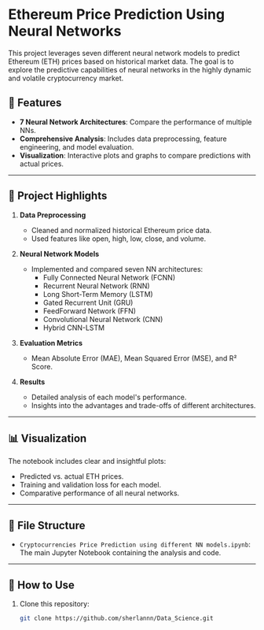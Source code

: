 # Ethereum Price Prediction Using Neural Networks  

This project leverages seven different neural network models to predict Ethereum (ETH) prices based on historical market data. The goal is to explore the predictive capabilities of neural networks in the highly dynamic and volatile cryptocurrency market.  

## 🌟 Features  
- **7 Neural Network Architectures**: Compare the performance of multiple NNs.  
- **Comprehensive Analysis**: Includes data preprocessing, feature engineering, and model evaluation.  
- **Visualization**: Interactive plots and graphs to compare predictions with actual prices.  

---

## 🚀 Project Highlights  

1. **Data Preprocessing**  
   - Cleaned and normalized historical Ethereum price data.  
   - Used features like open, high, low, close, and volume.  

2. **Neural Network Models**  
   - Implemented and compared seven NN architectures:  
     - Fully Connected Neural Network (FCNN)  
     - Recurrent Neural Network (RNN)  
     - Long Short-Term Memory (LSTM)  
     - Gated Recurrent Unit (GRU)  
     - FeedForward Network (FFN) 
     - Convolutional Neural Network (CNN)  
     - Hybrid CNN-LSTM  

3. **Evaluation Metrics**  
   - Mean Absolute Error (MAE), Mean Squared Error (MSE), and R² Score.  

4. **Results**  
   - Detailed analysis of each model's performance.  
   - Insights into the advantages and trade-offs of different architectures.  

---

## 📊 Visualization  

The notebook includes clear and insightful plots:  
- Predicted vs. actual ETH prices.  
- Training and validation loss for each model.  
- Comparative performance of all neural networks.

---

## 📂 File Structure  

- `Cryptocurrencies Price Prediction using different NN models.ipynb`: The main Jupyter Notebook containing the analysis and code.  

---

## 📖 How to Use  

1. Clone this repository:  
   ```bash  
   git clone https://github.com/sherlannn/Data_Science.git  
